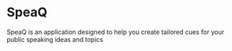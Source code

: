 # SpeaQ
SpeaQ is an application designed to help you create tailored cues for your public speaking ideas and topics
